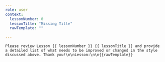 ```yaml
---
role: user
context: 
  lessonNumber: 0
  lessonTitle: "Missing Title"
  rawTemplate: ""

---
```


`Please review Lesson {{ lessonNumber }} {{ lessonTitle }} and provide a detailed list of what needs to be improved or changed in the style discussed above. Thank you!\n\nLesson:\n\n{{rawTemplate}}`
